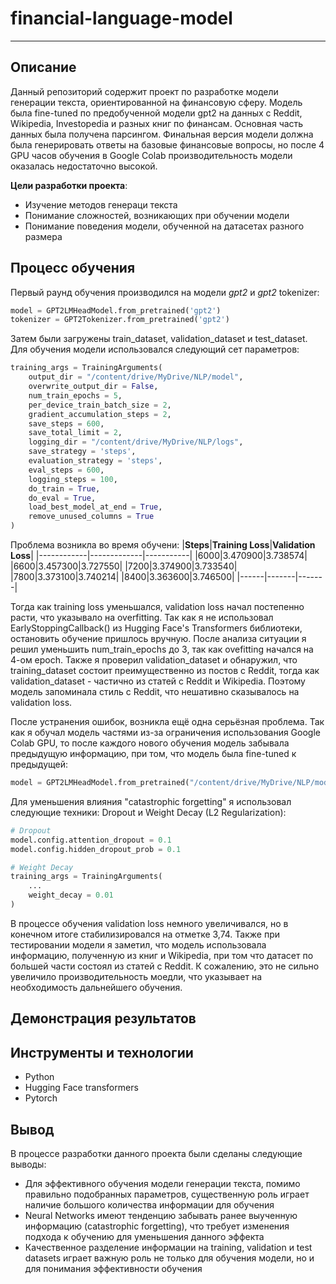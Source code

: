 # financial-language-model
___
## Описание
Данный репозиторий содержит проект по разработке модели генерации текста, ориентированной на финансовую сферу. Модель была fine-tuned по предобученной модели gpt2 на данных с Reddit, Wikipedia, Investopedia и разных книг по финансам. Основная часть данных была получена парсингом. Финальная версия модели должна была генерировать ответы на базовые финансовые вопросы, но  после 4 GPU часов обучения в Google Colab производительность модели оказалась недостаточно высокой.

__Цели разработки проекта__:
* Изучение методов генераци текста
* Понимание сложностей, возникающих при обучении модели
* Понимание поведения модели, обученной на датасетах разного размера
## Процесс обучения
Первый раунд обучения производился на модели _gpt2_ и _gpt2_ tokenizer:
```Python
model = GPT2LMHeadModel.from_pretrained('gpt2')
tokenizer = GPT2Tokenizer.from_pretrained('gpt2')
```
Затем были загружены train_dataset, validation_dataset и test_dataset. Для обучения модели использовался следующий сет параметров:
```Python
training_args = TrainingArguments(
    output_dir = "/content/drive/MyDrive/NLP/model",
    overwrite_output_dir = False,
    num_train_epochs = 5,
    per_device_train_batch_size = 2,
    gradient_accumulation_steps = 2,
    save_steps = 600,
    save_total_limit = 2,
    logging_dir = "/content/drive/MyDrive/NLP/logs",
    save_strategy = 'steps',
    evaluation_strategy = 'steps',
    eval_steps = 600,
    logging_steps = 100,
    do_train = True,
    do_eval = True,
    load_best_model_at_end = True,
    remove_unused_columns = True
)
```
Проблема возникла во время обучени:
|__Steps__|__Training Loss__|__Validation Loss__|
|------------|-------------|-----------|
|6000|3.470900|3.738574|
|6600|3.457300|3.727550|
|7200|3.374900|3.733540|
|7800|3.373100|3.740214|
|8400|3.363600|3.746500|
|------|-------|-------|

Тогда как training loss уменьшался, validation loss начал постепенно расти, что указывало на overfitting. Так как я не использовал EarlyStoppingCallback() из Hugging Face's Transformers библиотеки, остановить обучение пришлось вручную. После анализа ситуации я решил уменьшить num_train_epochs до 3, так как ovefitting начался на 4-ом epoch. Также я проверил validation_dataset и обнаружил, что training_dataset состоит преимущественно из постов с Reddit, тогда как validation_dataset - частично из статей с Reddit и Wikipedia. Поэтому модель запоминала стиль с Reddit, что нешативно сказывалось на validation loss.

После устранения ошибок, возникла ещё одна серьёзная проблема. Так как я обучал модель частями из-за ограничения использования Google Colab GPU, то после каждого нового обучения модель забывала предыдущую информацию, при том, что модель была fine-tuned к предыдущей:
```Python
model = GPT2LMHeadModel.from_pretrained("/content/drive/MyDrive/NLP/model")
```
Для уменьшения влияния "catastrophic forgetting" я использовал следующие техники: Dropout и Weight Decay (L2 Regularization):
```Python
# Dropout
model.config.attention_dropout = 0.1
model.config.hidden_dropout_prob = 0.1

# Weight Decay
training_args = TrainingArguments(
    ...
    weight_decay = 0.01
)
```
В процессе обучения validation loss немного увеличивался, но в конечном итоге стабилизировался на отметке 3,74. Также при тестировании модели я заметил, что модель использовала информацию, полученную из книг и Wikipedia, при том что датасет по большей части состоял из статей с Reddit. К сожалению, это не сильно увеличило производительность моедли, что указывает на необходимость дальнейшего обучения.
## Демонстрация результатов

## Инструменты и технологии
* Python
* Hugging Face transformers
* Pytorch
## Вывод
В процессе разработки данного проекта были сделаны следующие выводы:
* Для эффективного обучения модели генерации текста, помимо правильно подобранных параметров, существенную роль играет наличие большого количества информации для обучения
* Neural Networks имеют тенденцию забывать ранее выученную информацию (catastrophic forgetting), что требует изменения подхода к обучению для уменьшения данного эффекта
* Качественное разделение информации на training, validation и test datasets играет важную роль не только для обучения модели, но и для понимания эффективности обучения
